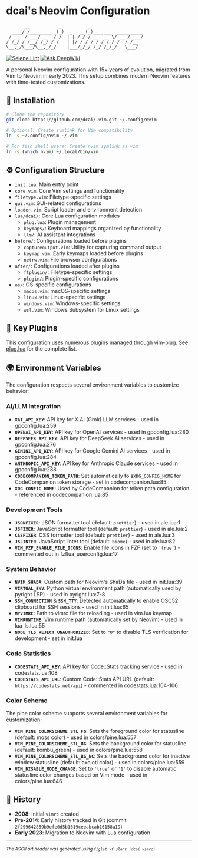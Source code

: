 # dcai's Neovim Configuration

```
       __           _          _
  ____/ /________ _(_)  _   __(_)___ ___  __________
 / __  / ___/ __ `/ /  | | / / / __ `__ \/ ___/ ___/
/ /_/ / /__/ /_/ / /   | |/ / / / / / / / /  / /__
\__,_/\___/\__,_/_/    |___/_/_/ /_/ /_/_/   \___/

```

[![Selene Lint](https://github.com/dcai/.vim/actions/workflows/selene.yml/badge.svg)](https://github.com/dcai/.vim/actions/workflows/selene.yml)
[![Ask DeepWiki](https://deepwiki.com/badge.svg)](https://deepwiki.com/dcai/.vim)

A personal Neovim configuration with 15+ years of evolution, migrated from Vim to Neovim in early 2023. This setup combines modern Neovim features with time-tested customizations.

## 🚀 Installation

```sh
# Clone the repository
git clone https://github.com/dcai/.vim.git ~/.config/nvim

# Optional: Create symlink for Vim compatibility
ln -s ~/.config/nvim ~/.vim

# For fish shell users: Create nvim symlink as vim
ln -s (which nvim) ~/.local/bin/vim
```

## ⚙️ Configuration Structure

- `init.lua`: Main entry point
- `core.vim`: Core Vim settings and functionality
- `filetype.vim`: Filetype-specific settings
- `gui.vim`: GUI-related configurations
- `loader.vim`: Script loader and environment detection
- `lua/dcai/`: Core Lua configuration modules
  - `plug.lua`: Plugin management
  - `keymaps/`: Keyboard mappings organized by functionality
  - `llm/`: AI assistant integrations
- `before/`: Configurations loaded before plugins
  - `captureoutput.vim`: Utility for capturing command output
  - `keymap.vim`: Early keymaps loaded before plugins
  - `netrw.vim`: File browser configurations
- `after/`: Configurations loaded after plugins
  - `ftplugin/`: Filetype-specific settings
  - `plugin/`: Plugin-specific configurations
- `os/`: OS-specific configurations
  - `macos.vim`: macOS-specific settings
  - `linux.vim`: Linux-specific settings
  - `windows.vim`: Windows-specific settings
  - `wsl.vim`: Windows Subsystem for Linux settings

## 🔌 Key Plugins

This configuration uses numerous plugins managed through vim-plug. See [plug.lua](./lua/dcai/plug.lua) for the complete list.

## 🌍 Environment Variables

The configuration respects several environment variables to customize behavior:

### AI/LLM Integration

- **`XAI_API_KEY`**: API key for X.AI (Grok) LLM services - used in gpconfig.lua:259
- **`OPENAI_API_KEY`**: API key for OpenAI services - used in gpconfig.lua:280
- **`DEEPSEEK_API_KEY`**: API key for DeepSeek AI services - used in gpconfig.lua:276
- **`GEMINI_API_KEY`**: API key for Google Gemini AI services - used in gpconfig.lua:284
- **`ANTHROPIC_API_KEY`**: API key for Anthropic Claude services - used in gpconfig.lua:288
- **`CODECOMPANION_TOKEN_PATH`**: Set automatically to `$XDG_CONFIG_HOME` for CodeCompanion token storage - set in codecompanion.lua:85
- **`XDG_CONFIG_HOME`**: Used by CodeCompanion for token path configuration - referenced in codecompanion.lua:85

### Development Tools

- **`JSONFIXER`**: JSON formatter tool (default: `prettier`) - used in ale.lua:1
- **`JSFIXER`**: JavaScript formatter tool (default: `prettier`) - used in ale.lua:2
- **`CSSFIXER`**: CSS formatter tool (default: `prettier`) - used in ale.lua:3
- **`JSLINTER`**: JavaScript linter tool (default: `biome`) - used in ale.lua:82
- **`VIM_FZF_ENABLE_FILE_ICONS`**: Enable file icons in FZF (set to `'true'`) - commented out in fzflua_userconfig.lua:17

### System Behavior

- **`NVIM_SHADA`**: Custom path for Neovim's ShaDa file - used in init.lua:39
- **`VIRTUAL_ENV`**: Python virtual environment path (automatically used by pyright LSP) - used in pyright.lua:7-8
- **`SSH_CONNECTION`** & **`SSH_TTY`**: Detected automatically to enable OSC52 clipboard for SSH sessions - used in init.lua:65
- **`MYVIMRC`**: Path to vimrc file for reloading - used in vim.lua keymap
- **`VIMRUNTIME`**: Vim runtime path (automatically set by Neovim) - used in lua_ls.lua:55
- **`NODE_TLS_REJECT_UNAUTHORIZED`**: Set to `"0"` to disable TLS verification for development - set in init.lua

### Code Statistics

- **`CODESTATS_API_KEY`**: API key for Code::Stats tracking service - used in codestats.lua:108
- **`CODESTATS_API_URL`**: Custom Code::Stats API URL (default: `https://codestats.net/api`) - commented in codestats.lua:104-106

### Color Scheme

The pine color scheme supports several environment variables for customization:

- **`VIM_PINE_COLORSCHEME_STL_FG`**: Sets the foreground color for statusline (default: moss color) - used in colors/pine.lua:557
- **`VIM_PINE_COLORSCHEME_STL_BG`**: Sets the background color for statusline (default: kombu_green) - used in colors/pine.lua:558
- **`VIM_PINE_COLORSCHEME_STL_BG_NC`**: Sets the background color for inactive window statusline (default: axolotl color) - used in colors/pine.lua:559
- **`VIM_DISABLE_MODE_CHANGE`**: Set to `'true'` or `'1'` to disable automatic statusline color changes based on Vim mode - used in colors/pine.lua:646

## 📜 History

- **2008**: Initial `vimrc` created
- **Pre-2014**: Early history tracked in Git (commit `2f299642859b9efe0d5b1619ceeabcab16158a19`)
- **Early 2023**: Migration to Neovim with Lua configuration

---

<sub>_The ASCII art header was generated using `figlet -f slant 'dcai vimrc'`_</sub>
